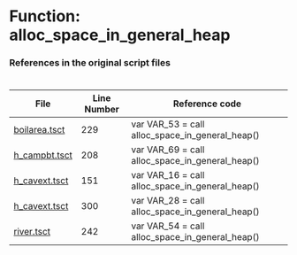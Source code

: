 # Function: alloc_space_in_general_heap
### References in the original script files

#

| File | Line Number | Reference code |
| --- | --- | --- |
| [boilarea.tsct](../../../out/boilarea.tsct#L229) | 229 | var VAR_53 = call alloc_space_in_general_heap() |
| [h_campbt.tsct](../../../out/h_campbt.tsct#L208) | 208 | var VAR_69 = call alloc_space_in_general_heap() |
| [h_cavext.tsct](../../../out/h_cavext.tsct#L151) | 151 | var VAR_16 = call alloc_space_in_general_heap() |
| [h_cavext.tsct](../../../out/h_cavext.tsct#L300) | 300 | var VAR_28 = call alloc_space_in_general_heap() |
| [river.tsct](../../../out/river.tsct#L242) | 242 | var VAR_54 = call alloc_space_in_general_heap() |
